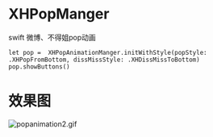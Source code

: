 # XHPopManger
swift 微博、不得姐pop动画

```
let pop =  XHPopAnimationManger.initWithStyle(popStyle: .XHPopFromBottom, dissMissStyle: .XHDissMissToBottom)
pop.showButtons()
```
# 效果图
![popanimation2.gif](https://upload-images.jianshu.io/upload_images/8019745-7805b31cf8f2dbd8.gif?imageMogr2/auto-orient/strip)
